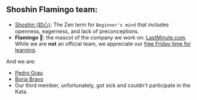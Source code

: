 ## Shoshin Flamingo team:

* [Shoshin (初心)](https://en.wikipedia.org/wiki/Shoshin): The Zen term for `Beginner's mind` that includes openness,
  eagerness, and lack of preconceptions.
* **Flamingo 🦩**: the mascot of the company we work on: [LastMinute.com](https://www.es.lastminute.com/). While we are **not** an official team, we appreciate our [free Friday time for learning](https://technology.lastminute.com/tech-learning-and-development-friyay/).

And we are:
* [Pedro Grau](https://github.com/pedrograuminute)
* [Borja Bravo](https://github.com/borjab)
* Our third member, unfortunately, got sick and couldn't participate in the Kata.  
